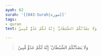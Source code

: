 ```yaml
---
ayah: 62
surah: '[[043-Surah|سورة]]'
tags:
- quran
text: وَلَا يَصُدَّنَّكُمُ الشَّيْطَانُ ۖ إِنَّهُ لَكُمْ عَدُوٌّ مُّبِينٌ

---
```

> وَلَا يَصُدَّنَّكُمُ الشَّيْطَانُ ۖ إِنَّهُ لَكُمْ عَدُوٌّ مُّبِينٌ

